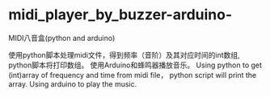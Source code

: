 # midi_player_by_buzzer-arduino-
MIDI八音盒(python and arduino)

使用python脚本处理midi文件，得到频率（音阶）及其对应时间的int数组, python脚本将打印数组。
使用Arduino和蜂鸣器播放音乐。
Using python to get (int)array of frequency and time from midi file， python script will print the array.
Using arduino to play the music.
